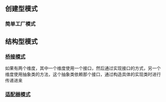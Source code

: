 ## 创建型模式
### 简单工厂模式



## 结构型模式
### [桥接模式](http://c.biancheng.net/view/1364.html)
如果有两个维度，其中一个维度使用一个接口，然后通过实现接口的方式，另一个维度使用抽象类的方法，这个抽象类依赖那个接口，通过构造具体的实现类时进行
传递进来
### [适配器模式](http://c.biancheng.net/view/1364.html)
